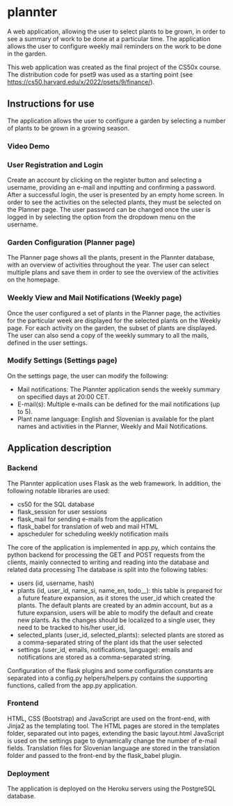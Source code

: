 # plannter

A web application, allowing the user to select plants to be grown, in order to see a summary of work to be done at a particular time. The application allows the user to configure weekly mail reminders on the work to be done in the garden.

This web application was created as the final project of the CS50x course. The distribution code for pset9 was used as a starting point (see https://cs50.harvard.edu/x/2022/psets/9/finance/).

## Instructions for use

The application allows the user to configure a garden by selecting a number of plants to be grown in a growing season.

### Video Demo
<TODO>

### User Registration and Login
Create an account by clicking on the register button and selecting a username, providing an e-mail and inputting and confirming a password. After a successful login, the user is presented by an empty home screen. In order to see the activities on the selected plants, they must be selected on the Planner page.
The user password can be changed once the user is logged in by selecting the option from the dropdown menu on the username.

### Garden Configuration (Planner page)
The Planner page shows all the plants, present in the Plannter database, with an overview of activities throughout the year. The user can select multiple plans and save them in order to see the overview of the activities on the homepage.

### Weekly View and Mail Notifications (Weekly page)
Once the user configured a set of plants in the Planner page, the activities for the particular week are displayed for the selected plants on the Weekly page. For each activity on the garden, the subset of plants are displayed. The user can also send a copy of the weekly summary to all the mails, defined in the user settings.

### Modify Settings (Settings page)
On the settings page, the user can modify the following:
- Mail notifications: The Plannter application sends the weekly summary on specified days at 20:00 CET.
- E-mail(s): Multiple e-mails can be defined for the mail notifications (up to 5).
- Plant name language: English and Slovenian is available for the plant names and activities in the Planner, Weekly and Mail Notifications.

## Application description

### Backend
The Plannter application uses Flask as the web framework. In addition, the following notable libraries are used:
- cs50 for the SQL database
- flask_session for user sessions
- flask_mail for sending e-mails from the application
- flask_babel for translation of web and mail HTML
- apscheduler for scheduling weekly notification mails

The core of the application is implemented in app.py, which contains the python backend for processing the GET and POST requests from the clients, mainly connected to writing and reading into the database and related data processing
The database is split into the following tables:
- users (id, username, hash)
- plants (id, user_id, name_si, name_en, todo_*_*): this table is prepared for a future feature expansion, as it stores the user_id which created the plants. The default plants are created by an admin account, but as a future expansion, users will be able to modify the default and create new plants. As the changes should be localized to a single user, they need to be tracked to his/her user_id.
- selected_plants (user_id, selected_plants): selected plants are stored as a comma-separated string of the plant ids that the user selected
- settings (user_id, emails, notifications, language): emails and notifications are stored as a comma-separated string.

Configuration of the flask plugins and some configuration constants are separated into a config.py
helpers/helpers.py contains the supporting functions, called from the app.py application.

### Frontend
HTML, CSS (Bootstrap) and JavaScript are used on the front-end, with Jinja2 as the templating tool.
The HTML pages are stored in the templates folder, separated out into pages, extending the basic layout.html
JavaScript is used on the settings page to dynamically change the number of e-mail fields.
Translation files for Slovenian language are stored in the translation folder and passed to the front-end by the flask_babel plugin.

### Deployment
The application is deployed on the Heroku servers using the PostgreSQL database.

